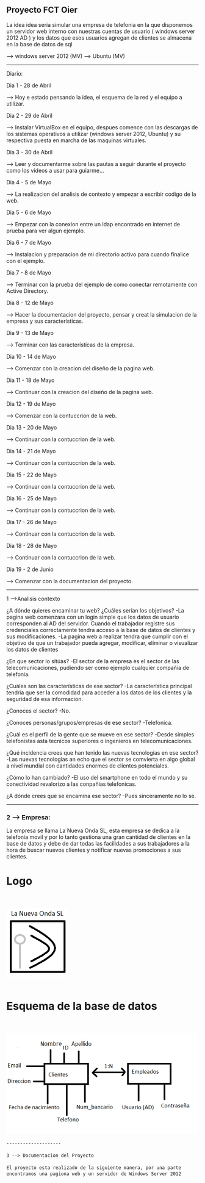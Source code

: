 Proyecto FCT Oier
--------------------

La idea idea seria simular una empresa de telefonia en la que disponemos un servidor web interno con nuestras cuentas de usuario ( windows server 2012 AD ) y los datos que esos usuarios agregan de clientes se almacena en la base de datos de sql

--> windows server 2012 (MV)
--> Ubuntu (MV)

--------------------

Diario:

Dia 1 - 28 de Abril

--> Hoy e estado pensando la idea, el esquema de la red y el equipo a utilizar.

Dia 2 - 29 de Abril

--> Instalar VirtualBox en el equipo, despues comence con las descargas de los sistemas operativos a utilizar (windows server 2012, Ubuntu) y su respectiva puesta en marcha de las maquinas virtuales.

Dia 3 - 30 de Abril

--> Leer y documentarme sobre las pautas a seguir durante el proyecto como los videos a usar para guiarme...

Dia 4 - 5 de Mayo

--> La realizacion del analisis de contexto y empezar a escribir codigo de la web.

Dia 5 - 6 de Mayo

--> Empezar con la conexion entre un ldap encontrado en internet de prueba para ver algun ejemplo.

Dia 6 - 7 de Mayo

--> Instalacion y preparacion de mi directorio activo para cuando finalice con el ejemplo.

Dia 7 - 8 de Mayo

--> Terminar con la prueba del ejemplo de como conectar remotamente con Active Directory.

Dia 8 - 12 de Mayo

--> Hacer la documentacion del proyecto, pensar y creat la simulacion de la empresa y sus características.

Dia 9 - 13 de Mayo

--> Terminar con las características de la empresa.

Dia 10 - 14 de Mayo

--> Comenzar con la creacion del diseño de la pagina web.

Dia 11 - 18 de Mayo

--> Continuar con la creacion del diseño de la pagina web.

Dia 12 - 19 de Mayo

--> Comenzar con la contuccrion de la web.

Dia 13 - 20 de Mayo

--> Continuar con la contuccrion de la web.

Dia 14 - 21 de Mayo

--> Continuar con la contuccrion de la web.

Dia 15 - 22 de Mayo

--> Continuar con la contuccrion de la web.

Dia 16 - 25 de Mayo

--> Continuar con la contuccrion de la web.

Dia 17 - 26 de Mayo

--> Continuar con la contuccrion de la web.

Dia 18 - 28 de Mayo

--> Continuar con la contuccrion de la web.

Dia 19 - 2 de Junio

--> Comenzar con la documentacion del proyecto.

--------------------

1 -->Analisis contexto

¿A dónde quieres encaminar tu web? ¿Cuáles serían los objetivos?
  -La pagina web comenzara con un login simple que los datos de usuario corresponden al AD del servidor. Cuando el trabajador registre sus credenciales correctamente tendra acceso a la base de datos de clientes y sus modificaciones.
  -La pagina web a realizar tendra que cumplir con el objetivo de que un trabajador pueda agregar, modificar, eliminar o visualizar los datos de clientes

¿En que sector lo sitúas?
  -El sector de la empresa es el sector de las telecomunicaciones, pudiendo ser como ejemplo cualquier compañia de telefonia.

¿Cuáles son las características de ese sector?
  -La característica principal tendria que ser la comodidad para acceder a los datos de los clientes y la seguridad de esa informacion.

¿Conoces el sector?
  -No.

¿Conoces personas/grupos/empresas de ese sector?
  -Telefonica.

¿Cuál es el perfil de la gente que se mueve en ese sector?
  -Desde simples telefonistas asta tecnicos superiores o ingenieros en telecomunicaciones.

¿Qué incidencia crees que han tenido las nuevas tecnologías en ese sector?
  -Las nuevas tecnologias an echo que el sector se comvierta en algo global a nivel mundial con cantidades enormes de clientes potenciales.

¿Cómo lo han cambiado?
  -El uso del smartphone en todo el mundo y su conectividad revalorizo a las conpañias telefonicas.

¿A dónde crees que se encamina ese sector?
  -Pues sinceramente no lo se.


  --------------------

<h3>  2 --> Empresa: </h3>

  La empresa se llama La Nueva Onda SL, esta empresa se dedica a la telefonia movil y por lo tanto gestiona una gran cantidad de clientes en la base de datos y debe de dar todas las facilidades a sus trabajadores a la hora de buscar nuevos clientes y notificar nuevas promociones a sus clientes.
  <br>
  <h1>Logo</h1>
  <br>  
  <br>
  <img src="Web_FCT/Imagenes_FCT/Logo.png">
  <br>  
  <br>
  <h1>Esquema de la base de datos</h1>
  <br>  
  <br>
  <img src="Web_FCT/Imagenes_FCT/Bases.png">


    --------------------

    3 --> Documentacion del Proyecto

    El proyecto esta realizado de la siguiente manera, por una parte encontramos una pagiona web y un servidor de Windows Server 2012
